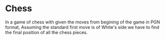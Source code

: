 # Chess
In a game of chess with given the moves from begining of the game in PGN format, Assuming the standard first move is of White's side we have to find the final position of all the chess pieces.


